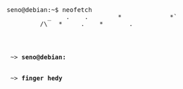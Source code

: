 <pre>
seno@debian:~$ neofetch
           _    .    .        *      	  	*`
         /\   *     .    *       .   
			
<pre>

<pre>
 ~> <strong>seno@debian: </strong>


 ~> <strong>finger hedy</strong>

